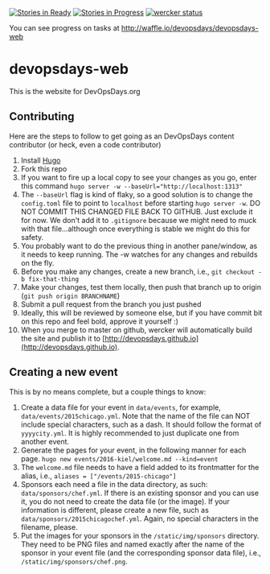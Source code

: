 [![Stories in Ready](https://badge.waffle.io/devopsdays/devopsdays-web.svg?label=ready&title=Ready)](http://waffle.io/mattstratton/devopsdays-web) [![Stories in Progress](https://badge.waffle.io/devopsdays/devopsdays-web.svg?label=ready&title=In%20Progress)](http://waffle.io/mattstratton/devopsdays-web) [![wercker status](https://app.wercker.com/status/ad55f7c80008c8c2cc98e5f2aff7d7f4/s/master "wercker status")](https://app.wercker.com/project/bykey/ad55f7c80008c8c2cc98e5f2aff7d7f4)

You can see progress on tasks at http://waffle.io/devopsdays/devopsdays-web

# devopsdays-web
This is the website for DevOpsDays.org

## Contributing

Here are the steps to follow to get going as an DevOpsDays content contributor (or heck, even a code contributor)

1. Install [Hugo](http://gohugo.io)
2. Fork this repo
3. If you want to fire up a local copy to see your changes as you go, enter this command `hugo server -w --baseUrl="http://localhost:1313"`
4. The `--baseUrl` flag is kind of flaky, so a good solution is to change the `config.toml` file to point to `localhost` before starting `hugo server -w`. DO NOT COMMIT THIS CHANGED FILE BACK TO GITHUB. Just exclude it for now. We don't add it to `.gitignore` because we might need to muck with that file...although once everything is stable we might do this for safety.
4. You probably want to do the previous thing in another pane/window, as it needs to keep running. The -w watches for any changes and rebuilds on the fly.
4. Before you make any changes, create a new branch, i.e., `git checkout -b fix-that-thing`
5. Make your changes, test them locally, then push that branch up to origin (`git push origin BRANCHNAME`)
6. Submit a pull request from the branch you just pushed
7. Ideally, this will be reviewed by someone else, but if you have commit bit on this repo and feel bold, approve it yourself :)
5. When you merge to master on github, wercker will automatically build the site and publish it to [http://devopsdays.github.io](http://devopsdays.github.io).

## Creating a new event

This is by no means complete, but a couple things to know:

1. Create a data file for your event in `data/events`, for example, `data/events/2015chicago.yml`. Note that the name of the file can NOT include special characters, such as a dash. It should follow the format of `yyyycity.yml`. It is highly recommended to just duplicate one from another event.
2. Generate the pages for your event, in the following manner for each page. `hugo new events/2016-kiel/welcome.md --kind=event`
3. The `welcome.md` file needs to have a field added to its frontmatter for the alias, i.e., `aliases = ["/events/2015-chicago"]`
4. Sponsors each need a file in the data directory, as such: `data/sponsors/chef.yml`. If there is an existing sponsor and you can use it, you do not need to create the data file (or the image). If your information is different, please create a new file, such as `data/sponsors/2015chicagochef.yml`. Again, no special characters in the filename, please.
5. Put the images for your sponsors in the `/static/img/sponsors` directory. They need to be PNG files and named exactly after the name of the sponsor in your event file (and the corresponding sponsor data file), i.e., `/static/img/sponsors/chef.png`.
